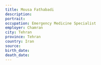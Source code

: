 ```yaml
---
title: Mousa Fathabadi
description: 
portrait: 
occupation: Emergency Medicine Specialist
employer: Chamran
city: Tehran
province: Tehran
country: Iran
source: 
birth_date: 
death_date: 
---
```


